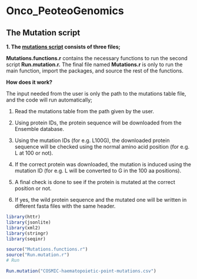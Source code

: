 # Onco_PeoteoGenomics

## The Mutation script

**1. The [mutations script](https://github.com/AliYoussef96/Onco_PeoteoGenomics/tree/main/mutations) consists of three files;**

**Mutations.functions.r** contains the necessary functions to run the second script **Run.mutation.r.** The final file named **Mutations.r** is only to run the main function, import the packages, and source the rest of the functions.

**How does it work?**

The input needed from the user is only the path to the mutations table file, and the code will run automatically;

1. Read the mutations table from the path given by the user.

2. Using protein IDs, the protein sequence will be downloaded from the Ensemble database.

3. Using the mutation IDs (for e.g. L100G), the downloaded protein sequence will be checked using the normal amino acid position (for e.g. L at 100 or not).

4. If the correct protein was downloaded, the mutation is induced using the mutation ID (for e.g. L will be converted to G in the 100 aa positions).

5. A final check is done to see if the protein is mutated at the correct position or not.

6. If yes, the wild protein sequence and the mutated one will be written in different fasta files with the same header.

```R
library(httr)
library(jsonlite)
library(xml2)
library(stringr)
library(seqinr)

source("Mutations.functions.r")
source("Run.mutation.r")
# Run 

Run.mutation("COSMIC-haematopoietic-point-mutations.csv")

```
